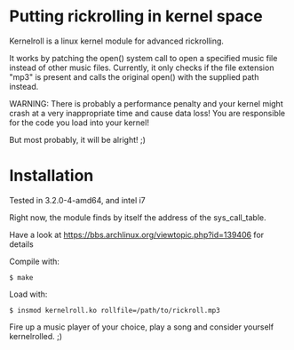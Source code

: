 # Putting rickrolling in kernel space

Kernelroll is a linux kernel module for advanced rickrolling.

It works by patching the open() system call to open a specified music file
instead of other music files. Currently, it only checks if the file extension
"mp3" is present and calls the original open() with the supplied path
instead.

WARNING: There is probably a performance penalty and your kernel might crash
at a very inappropriate time and cause data loss! You are responsible for
the code you load into your kernel!

But most probably, it will be alright! ;)

# Installation

Tested in  3.2.0-4-amd64, and intel i7

Right now, the module finds by itself the address of the 
sys_call_table. 

Have a look at https://bbs.archlinux.org/viewtopic.php?id=139406 for details

Compile with:

    $ make

Load with:

    $ insmod kernelroll.ko rollfile=/path/to/rickroll.mp3

Fire up a music player of your choice, play a song and consider yourself
kernelrolled. ;)
